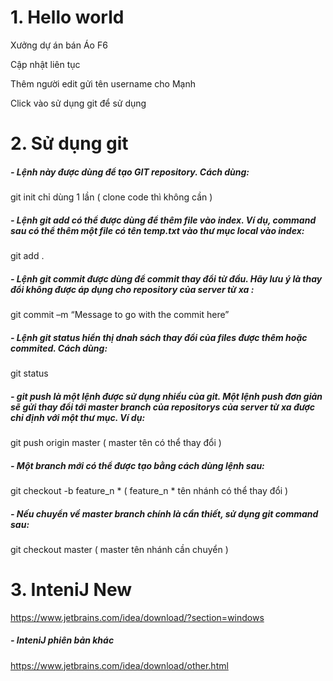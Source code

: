 # 1. Hello world

Xưởng dự án bán Áo F6

Cập nhật liên tục 

Thêm người edit gửi tên username cho Mạnh 

Click vào sử dụng git để sử dụng

# 2. Sử dụng git

##### - Lệnh này được dùng để tạo GIT repository. Cách dùng:

  git init 
  chỉ dùng 1 lần ( clone code thì không cần )

##### - Lệnh git add có thể được dùng để thêm file vào index. Ví dụ, command sau có thể thêm một file có tên temp.txt vào thư mục local vào index:

  git add .

##### - Lệnh git commit được dùng để commit thay đổi từ đầu. Hãy lưu ý là thay đổi không được áp dụng cho repository của server từ xa :

  git commit –m “Message to go with the commit here”

##### - Lệnh git status hiển thị dnah sách thay đổi của files được thêm hoặc commited. Cách dùng:
  git status

##### - git push là một lệnh  được sử dụng nhiều của git. Một lệnh push đơn giản sẽ gửi thay đổi tới master branch của repositorys của server từ xa được chỉ định  với một thư mục. Ví dụ:

  git push origin master ( master tên có thể thay đổi )

##### - Một branch mới có thể được tạo bằng cách dùng lệnh sau:

  git checkout -b feature_n * ( feature_n * tên nhánh có thể thay đổi )

##### - Nếu chuyển về master branch chính là cần thiết, sử dụng git command sau:

  git checkout master ( master tên nhánh cần chuyển )
# 3. InteniJ New

https://www.jetbrains.com/idea/download/?section=windows

##### - InteniJ phiên bản khác

https://www.jetbrains.com/idea/download/other.html
